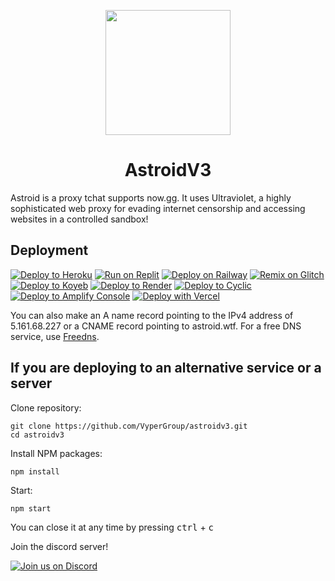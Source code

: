 <p align="center"><img src="https://raw.githubusercontent.com/VyperGroup/AstroidV3/main/static/images/128x128.png" height="200"></p>

<h1 align="center">AstroidV3</h1>

Astroid is a proxy tchat supports now.gg. It uses Ultraviolet, a highly sophisticated web proxy for evading internet censorship and accessing websites in a controlled sandbox!

## Deployment

[![Deploy to Heroku](https://binbashbanana.github.io/deploy-buttons/buttons/remade/heroku.svg)](https://heroku.com/deploy?template=https://github.com/VyperGroup/astroidv3)
[![Run on Replit](https://binbashbanana.github.io/deploy-buttons/buttons/remade/replit.svg)](https://replit.com/github/VyperGroup/astroidv3)
[![Deploy on Railway](https://binbashbanana.github.io/deploy-buttons/buttons/remade/railway.svg)](https://railway.app/template/JBdjPD?referralCode=wdefKB)
[![Remix on Glitch](https://binbashbanana.github.io/deploy-buttons/buttons/remade/glitch.svg)](https://glitch.com/edit/#!/import/github/VyperGroup/astroidv3)
[![Deploy to Koyeb](https://binbashbanana.github.io/deploy-buttons/buttons/remade/koyeb.svg)](https://app.koyeb.com/deploy?type=git&repository=github.com/VyperGroup/astroidv3)
[![Deploy to Render](https://binbashbanana.github.io/deploy-buttons/buttons/remade/render.svg)](https://render.com/deploy?repo=https://github.com/VyperGroup/astroidv3)
[![Deploy to Cyclic](https://binbashbanana.github.io/deploy-buttons/buttons/remade/cyclic.svg)](https://app.cyclic.sh/api/app/deploy/VyperGroup/astroidv3)
[![Deploy to Amplify Console](https://binbashbanana.github.io/deploy-buttons/buttons/remade/amplifyconsole.svg)](https://console.aws.amazon.com/amplify/home#/deploy?repo=https://github.com/VyperGroup/astroidv3)
[![Deploy with Vercel](https://vercel.com/button)](https://vercel.com/new/clone?repository-url=https%3A%2F%2Fgithub.com%2FVyperGroup%2Fastroidv3)

  
You can also make an A name record pointing to the IPv4 address of 5.161.68.227 or a CNAME record pointing to astroid.wtf. For a free DNS service, use [Freedns](https://freedns.afraid.org/).

## If you are deploying to an alternative service or a server
Clone repository:
```
git clone https://github.com/VyperGroup/astroidv3.git
cd astroidv3
```
Install NPM packages:
```
npm install
```
Start:
```
npm start
```
You can close it at any time by pressing <kbd>ctrl</kbd> + <kbd>c</kbd>

Join the discord server!

[![Join us on Discord](https://invidget.switchblade.xyz/nowgg?theme=dark)](https://discord.gg/nowgg)
